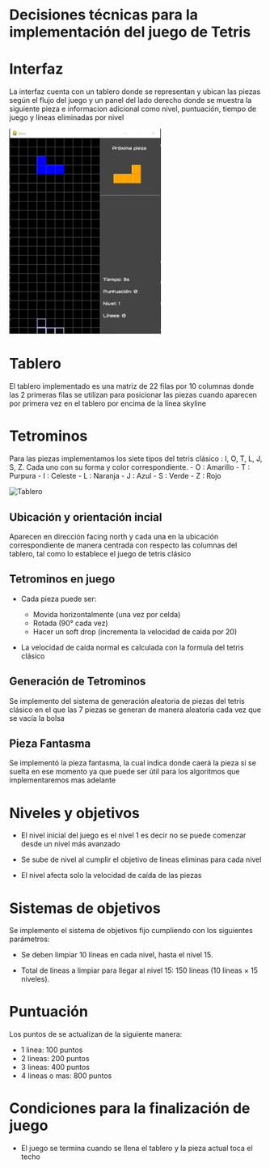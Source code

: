 # Decisiones técnicas para la implementación del juego de Tetris

# Interfaz

La interfaz cuenta con un tablero donde se representan y ubican las piezas según el flujo del juego y un panel del lado derecho donde se muestra la siguiente pieza e informacion adicional como nivel, puntuación, tiempo de juego y líneas eliminadas por nivel

<img src="images/juegoInicio.png" alt="Interfaz" width="300">


# Tablero

El tablero implementado es una matriz de 22 filas por 10 columnas donde las 2 primeras filas se utilizan para posicionar las piezas cuando aparecen por primera vez en el tablero por encima de la línea skyline 

 # Tetrominos

Para las piezas implementamos los siete tipos del tetris clásico : I, O, T, L, J, S, Z. Cada uno con su forma y color correspondiente.
	- O : Amarillo
	- T : Purpura
	- I : Celeste
	- L : Naranja
	- J : Azul
	- S : Verde
	- Z : Rojo

<img src="images/colored_tetronimos.png" alt="Tablero" width="300">

## Ubicación y orientación incial 

Aparecen en dirección facing north y cada una en la ubicación correspondiente de manera centrada con respecto las columnas del tablero,  tal como lo establece el juego de tetris clásico 

## Tetrominos en juego 

- Cada pieza puede ser:
	-  Movida horizontalmente (una vez por celda)
	- Rotada (90° cada vez)
	- Hacer un soft drop (incrementa la velocidad de caida por 20)

- La velocidad de caída normal es calculada con la formula del tetris clásico

## Generación de Tetrominos

Se implemento del sistema de generación aleatoria de piezas del tetris clásico en el que las 7 piezas se generan de manera aleatoria cada vez que se vacía la bolsa 

## Pieza Fantasma

Se implementó la pieza fantasma, la cual indica donde caerá la pieza si se suelta en ese momento ya que puede ser útil para los algoritmos que implementaremos mas adelante

# Niveles y objetivos

- El nivel inicial del juego es el nivel 1 es decir no se puede comenzar desde un nivel más avanzado

- Se sube de nivel al cumplir el objetivo de lineas eliminas para cada nivel 

- El nivel afecta solo la velocidad de caída de las piezas 

# Sistemas de objetivos 

Se implemento el sistema de objetivos fijo cumpliendo con los siguientes parámetros:

-   Se deben limpiar 10 líneas en cada nivel, hasta el nivel 15.
    
-   Total de líneas a limpiar para llegar al nivel 15: 150 líneas (10 líneas × 15 niveles).

# Puntuación 

Los puntos de se actualizan de la siguiente manera: 

-   1 linea: 100 puntos
-   2 lineas: 200 puntos
-   3 lineas: 400 puntos
-   4 lineas o mas: 800 puntos

# Condiciones para la finalización de juego 

- El juego se termina cuando se llena el tablero y la pieza actual toca el techo 